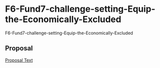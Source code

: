 # F6-Fund7-challenge-setting-Equip-the-Economically-Excluded
F6-Fund7-challenge-setting-Equip-the-Economically-Excluded


## Proposal

[Proposal Text](/Proposal/F6-Fund7-challenge-setting-Equip-the-Economically-Excluded.md)
